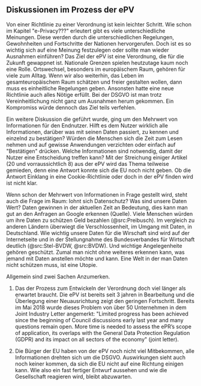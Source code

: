 ## Diskussionen im Prozess der ePV

Von einer Richtlinie zu einer Verordnung ist kein leichter Schritt. Wie schon im Kapitel "e-Privacy???" erleutert gibt es viele unterschiedliche Meinungen. Diese werden durch die unterschiedlichen Regelungen, Gewohnheiten und Fortschritte der Nationen hervorgerufen. Doch ist es so wichtig sich auf eine Meinung festzulegen oder sollte man wieder Ausnahmen einführen? Das Ziel der ePV ist eine Verordnung, die für die Zukunft gewappnet ist. Nationale Grenzen spielen heutzutage kaum noch eine Rolle. Ortswechsel, besonders im europäischem Raum, gehören für viele zum Alltag. Wenn wir also weiterhin, das Leben im gesamteuropäischem Raum schätzen und freier gestalten wollen, dann muss es einheitliche Regelungen geben. Ansonsten hatte eine neue Richtlinie auch alles Nötige erfüllt. Bei der DSGVO ist man trotz Vereinheitlichung nicht ganz um Ausnahmen herum gekommen. Ein Kompromiss würde dennoch das Ziel teils verfehlen.

Ein weitere Diskussion die geführt wurde, ging um den Mehrwert von Informationen für den Endnutzer. Hilft es dem Nutzer wirklich alle Informationen, darüber was mit seinen Daten passiert, zu kennen und einzelnd zu bestätigen? Würden die Menschen sich die Zeit zum Lesen nehmen und auf gewisse Anwendungen verzichten oder einfach auf "Bestätigen" drücken. Welche Informationen sind notwendig, damit der Nutzer eine Entscheidung treffen kann? Mit der Streichung einiger Artikel (20 und vorraussichtlich 8) aus der ePV wird das Thema teilweise gemieden, denn eine Antwort konnte sich die EU noch nicht geben. Ob die Antwort Einklang in eine Cookie-Richtlinie oder doch in der ePV finden wird ist nicht klar.

Wenn schon der Mehrwert von Informationen in Frage gestellt wird, steht auch die Frage im Raum: lohnt sich Datenschutz? Was sind unsere Daten Wert? Daten gewinnen in der aktuellen Zeit an Bedeutung, dies kann man gut an den Anfragen an Google erkennen (Quelle). Viele Menschen würden um ihre Daten zu schützen Geld bezahlen (@src:Preibusch). Im vergleich zu anderen Ländern überwiegt die Verschlossenheit, im Umgang mit Daten, in Deutschland. Wie wichtig unsere Daten für die Wirschaft sind wird auf der Internetseite und in der Stellungnahme des Bundesverbandes für Wirtschaft deutlich (@src:Stel-BVDW, @src:BVDW). Und wichtige Angelegenheite gehören geschützt. Zumal man nicht ohne weiteres erkennen kann, was jemand mit Daten anstellen möchte und kann. Eine Welt in der man Daten nicht schützen muss, ist eine Utopie.

Allgemein sind zwei Sachen Anzumerken.

1. Das der Prozess zum Entwickeln der Verordnung doch viel länger als erwartet braucht. Die ePV ist bereits seit 3 jahren in Bearbeitung und die Überlegung einer Neuausrichtung zeigt den geringen Fortschritt. Bereits im Mai 2018 wurde dieses Problem von über 50 Unternehmen in dem Joint Industry Letter angemerkt: "Limited progress has been achieved since the beginning of Council discussions early last year and many questions remain open. More time is needed to assess the ePR’s scope of application, its overlaps with the General Data Protection Regulation (GDPR) and its impact on all sectors of the economy" (joint letter).

2. Die Bürger der EU haben von der ePV noch nicht viel Mitbekommen, alle Informationen drehten sich um die DSGVO. Auswirkungen sieht auch noch keiner kommen, da sich die EU nicht auf eine Richtung einigen kann. Wie also ein fast fertiger Entwurf aussehen  und wie die Gesellschaft reagieren wird, bleibt abzuwarten.
